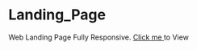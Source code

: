 # Landing_Page
Web Landing Page Fully Responsive.
 <a href="https://priyanshukrprasad.github.io/Landing_Page/">Click me </a> to View
